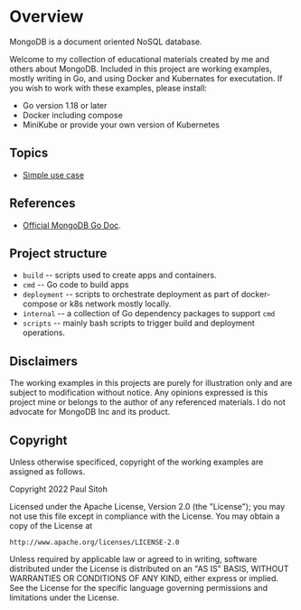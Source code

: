 # Overview

MongoDB is a document oriented NoSQL database.

Welcome to my collection of educational materials created by me and others about MongoDB. Included in this project are working examples, mostly writing in Go, and using Docker and Kubernates for executation. If you wish to work with these examples, please install:

* Go version 1.18 or later
* Docker including compose
* MiniKube or provide your own version of Kubernetes

## Topics

* [Simple use case](./docs/simple.md)

## References

* [Official MongoDB Go Doc](https://docs.mongodb.com/drivers/go/current/fundamentals/).

## Project structure

* `build` -- scripts used to create apps and containers.
* `cmd` -- Go code to build apps
* `deployment` -- scripts to orchestrate deployment as part of docker-compose or k8s network mostly locally.
* `internal` -- a collection of Go dependency packages to support `cmd`
* `scripts` -- mainly bash scripts to trigger build and deployment operations.

## Disclaimers

The working examples in this projects are purely for illustration only and are subject to modification without notice. Any opinions expressed is this project mine or belongs to the author of any referenced materials. I do not advocate for MongoDB Inc and its product.

## Copyright

Unless otherwise specificed, copyright of the working examples are assigned as follows.

Copyright 2022 Paul Sitoh

Licensed under the Apache License, Version 2.0 (the "License");
you may not use this file except in compliance with the License.
You may obtain a copy of the License at

    http://www.apache.org/licenses/LICENSE-2.0

Unless required by applicable law or agreed to in writing, software
distributed under the License is distributed on an "AS IS" BASIS,
WITHOUT WARRANTIES OR CONDITIONS OF ANY KIND, either express or implied.
See the License for the specific language governing permissions and
limitations under the License.